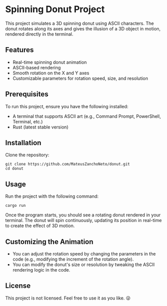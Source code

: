 # Spinning Donut Project

This project simulates a 3D spinning donut using ASCII characters. The donut rotates along its axes and gives the illusion of a 3D object in motion, rendered directly in the terminal.

## Features
- Real-time spinning donut animation
- ASCII-based rendering
- Smooth rotation on the X and Y axes
- Customizable parameters for rotation speed, size, and resolution

## Prerequisites

To run this project, ensure you have the following installed:
- A terminal that supports ASCII art (e.g., Command Prompt, PowerShell, Terminal, etc.)
- Rust (latest stable version)

## Installation
Clone the repository:
```
git clone https://github.com/MateusZanchoNeto/donut.git
cd donut
```

## Usage
Run the project with the following command:
```
cargo run
```
Once the program starts, you should see a rotating donut rendered in your terminal. The donut will spin continuously, updating its position in real-time to create the effect of 3D motion.

## Customizing the Animation
- You can adjust the rotation speed by changing the parameters in the code (e.g., modifying the increment of the rotation angle).
- You can modify the donut's size or resolution by tweaking the ASCII rendering logic in the code.

## License
This project is not licensed. Feel free to use it as you like. 😜
